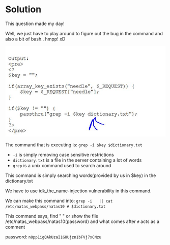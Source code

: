 # Solution

This question made my day! 

Well, we just have to play around to figure out the bug in the command and also a bit of bash.. hmpp! xD

![image](./capture.jpg)

The command that is executing is: `grep -i $key $dictionary.txt`
- `-i` is simply removing case sensitive restrictions 
- `dictionary.txt` is a file in the server containing a lot of words
- `grep` is a unix command used to search around

This command is simply searching words(provided by us in $key) in the dictionary.txt

We have to use idk_the_name-injection vulnerability in this command.

We can make this command into: `grep -i   || cat /etc/natas_webpass/natas10 # $dictionary.txt`

This command says, find " " or show the file /etc/natas_webpass/natas10(password) and what comes after `#` acts as a comment

password: `nOpp1igQAkUzaI1GUUjzn1bFVj7xCNzu`